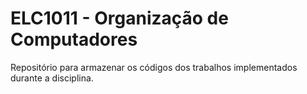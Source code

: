 # ELC1011 - Organização de Computadores
Repositório para armazenar os códigos dos trabalhos implementados durante a disciplina.
